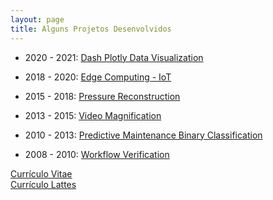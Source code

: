 ```yaml
---
layout: page
title: Alguns Projetos Desenvolvidos
---
```


- 2020 - 2021: <a href="projetos/dash">Dash Plotly Data Visualization</a>

- 2018 - 2020:  <a href="projetos/edge">Edge Computing - IoT</a>

- 2015 - 2018: <a href="projetos/pressure">Pressure Reconstruction</a>

- 2013 - 2015: <a href="projetos/video">Video Magnification</a>

- 2010 - 2013: <a href="projetos/triagem">Predictive Maintenance Binary Classification</a>

- 2008 - 2010: <a href="projetos/workflow">Workflow Verification</a>



<a href="projetos/cv.pdf">Currículo Vitae</a><br>
<a href="http://lattes.cnpq.br/9839485542106095">Currículo Lattes</a>

